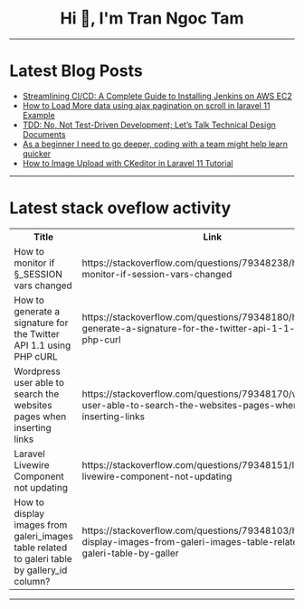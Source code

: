 <h1 align="center">Hi 👋, I'm Tran Ngoc Tam</h1>

---

# Latest Blog Posts 
<!-- BLOG-POST-LIST:START -->
- [Streamlining CI/CD: A Complete Guide to Installing Jenkins on AWS EC2](https://dev.to/khalifalmahmud0/streamlining-cicd-a-complete-guide-to-installing-jenkins-on-aws-ec2-1edl)
- [How to Load More data using ajax pagination on scroll in laravel 11 Example](https://dev.to/msh_sayket_6a8d9f36faac8a/how-to-load-more-data-using-ajax-pagination-on-scroll-in-laravel-11-example-2e50)
- [TDD: No, Not Test-Driven Development; Let’s Talk Technical Design Documents](https://dev.to/hasan_py/tdd-no-not-test-driven-development-lets-talk-technical-design-documents-594m)
- [As a beginner I need to go deeper, coding with a team might help learn quicker](https://dev.to/bhuti_db4b189b6679e2d0793/as-a-beginner-i-need-to-go-deeper-coding-with-a-team-might-help-learn-quicker-13l1)
- [How to Image Upload with CKeditor in Laravel 11 Tutorial](https://dev.to/msh_sayket_6a8d9f36faac8a/how-to-image-upload-with-ckeditor-in-laravel-11-tutorial-2lo3)
<!-- BLOG-POST-LIST:END -->

---

# Latest stack oveflow activity
<table>
  <tr><th>Title</th><th>Link</th></tr>
  <!-- STACKOVERFLOW:START --><tr><td>How to monitor if §_SESSION vars changed</td><td>https://stackoverflow.com/questions/79348238/how-to-monitor-if-session-vars-changed</td></tr><tr><td>How to generate a signature for the Twitter API 1.1 using PHP cURL</td><td>https://stackoverflow.com/questions/79348180/how-to-generate-a-signature-for-the-twitter-api-1-1-using-php-curl</td></tr><tr><td>Wordpress user able to search the websites pages when inserting links</td><td>https://stackoverflow.com/questions/79348170/wordpress-user-able-to-search-the-websites-pages-when-inserting-links</td></tr><tr><td>Laravel Livewire Component not updating</td><td>https://stackoverflow.com/questions/79348151/laravel-livewire-component-not-updating</td></tr><tr><td>How to display images from galeri_images table related to galeri table by gallery_id column?</td><td>https://stackoverflow.com/questions/79348103/how-to-display-images-from-galeri-images-table-related-to-galeri-table-by-galler</td></tr><!-- STACKOVERFLOW:END -->
</table>

---


